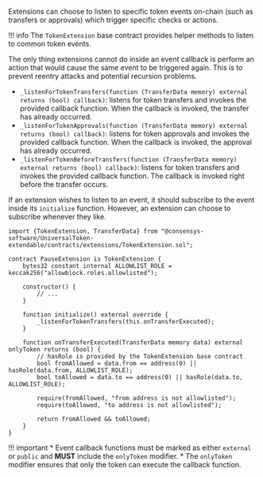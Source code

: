 Extensions can choose to listen to specific token events on-chain (such as transfers or approvals) which trigger specific checks or actions. 

!!! info
    The `TokenExtension` base contract provides helper methods to listen to common token events.

The only thing extensions cannot do inside an event callback is perform an action that would cause the same event to be triggered again. This is to prevent reentry attacks and potential recursion problems.

* `_listenForTokenTransfers(function (TransferData memory) external returns (bool) callback)`: listens for token transfers and invokes the provided callback function. When the callback is invoked, the transfer has already occurred.
* `_listenForTokenApprovals(function (TransferData memory) external returns (bool) callback)`: listens for token approvals and invokes the provided callback function. When the callback is invoked, the approval has already occurred.
* `_listenForTokenBeforeTransfers(function (TransferData memory) external returns (bool) callback)`: listens for token transfers and invokes the provided callback function. The callback is invoked right before the transfer occurs.

If an extension wishes to listen to an event, it should subscribe to the event inside its `initialize` function. However, an extension can choose to subscribe whenever they like.

```solidity
import {TokenExtension, TransferData} from "@consensys-software/UniversalToken-extendable/contracts/extensions/TokenExtension.sol";

contract PauseExtension is TokenExtension {
    bytes32 constant internal ALLOWLIST_ROLE = keccak256("allowblock.roles.allowlisted");
        
    constructor() {
        // ...
    }

    function initialize() external override {
        _listenForTokenTransfers(this.onTransferExecuted);
    }
        
    function onTransferExecuted(TransferData memory data) external onlyToken returns (bool) {
        // hasRole is provided by the TokenExtension base contract
        bool fromAllowed = data.from == address(0) || hasRole(data.from, ALLOWLIST_ROLE);
        bool toAllowed = data.to == address(0) || hasRole(data.to, ALLOWLIST_ROLE);
            
        require(fromAllowed, "from address is not allowlisted");
        require(toAllowed, "to address is not allowlisted");

        return fromAllowed && toAllowed;
    }
}
```

!!! important
    * Event callback functions must be marked as either `external` or `public` and **MUST** include the `onlyToken` modifier. 
    * The `onlyToken` modifier ensures that only the token can execute the callback function.